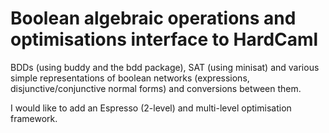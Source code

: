 # Boolean algebraic operations and optimisations interface to HardCaml

BDDs (using buddy and the bdd package), SAT (using minisat) and various
simple representations of boolean networks (expressions, disjunctive/conjunctive
normal forms) and conversions between them.

I would like to add an Espresso (2-level) and multi-level optimisation
framework.
